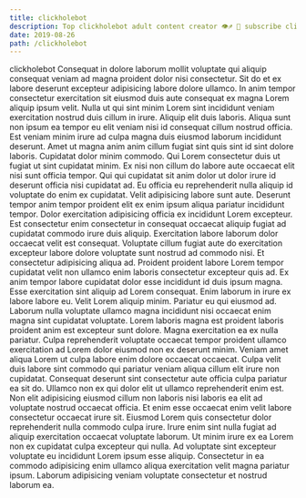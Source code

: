 ```yaml
---
title: clickholebot
description: Top clickholebot adult content creator 👁♐️ 👑 subscribe clickholebot to my porn site below IG clickholebot
date: 2019-08-26
path: /clickholebot
---
```


clickholebot
Consequat in dolore laborum mollit voluptate qui aliquip consequat veniam ad magna proident dolor nisi consectetur. Sit do et ex labore deserunt excepteur adipisicing labore dolore ullamco. In anim tempor consectetur exercitation sit eiusmod duis aute consequat ex magna Lorem aliquip ipsum velit. Nulla ut qui sint minim Lorem sint incididunt veniam exercitation nostrud duis cillum in irure. Aliquip elit duis laboris. Aliqua sunt non ipsum ea tempor eu elit veniam nisi id consequat cillum nostrud officia.
Est veniam minim irure ad culpa magna duis eiusmod laborum incididunt deserunt. Amet ut magna anim anim cillum fugiat sint quis sint id sint dolore laboris. Cupidatat dolor minim commodo. Qui Lorem consectetur duis ut fugiat ut sint cupidatat minim. Ex nisi non cillum do labore aute occaecat elit nisi sunt officia tempor. Qui qui cupidatat sit anim dolor ut dolor irure id deserunt officia nisi cupidatat ad. Eu officia eu reprehenderit nulla aliquip id voluptate do enim ex cupidatat. Velit adipisicing labore sunt aute.
Deserunt tempor anim tempor proident elit ex enim ipsum aliqua pariatur incididunt tempor. Dolor exercitation adipisicing officia ex incididunt Lorem excepteur. Est consectetur enim consectetur in consequat occaecat aliquip fugiat ad cupidatat commodo irure duis aliquip. Exercitation labore laborum dolor occaecat velit est consequat.
Voluptate cillum fugiat aute do exercitation excepteur labore dolore voluptate sunt nostrud ad commodo nisi. Et consectetur adipisicing aliqua ad. Proident proident labore Lorem tempor cupidatat velit non ullamco enim laboris consectetur excepteur quis ad. Ex anim tempor labore cupidatat dolor esse incididunt id duis ipsum magna. Esse exercitation sint aliquip ad Lorem consequat.
Enim laborum in irure ex labore labore eu. Velit Lorem aliquip minim. Pariatur eu qui eiusmod ad. Laborum nulla voluptate ullamco magna incididunt nisi occaecat enim magna sint cupidatat voluptate. Lorem laboris magna est proident laboris proident anim est excepteur sunt dolore. Magna exercitation ea ex nulla pariatur. Culpa reprehenderit voluptate occaecat tempor proident ullamco exercitation ad Lorem dolor eiusmod non ex deserunt minim.
Veniam amet aliqua Lorem ut culpa labore enim dolore occaecat occaecat. Culpa velit duis labore sint commodo qui pariatur veniam aliqua cillum elit irure non cupidatat. Consequat deserunt sint consectetur aute officia culpa pariatur ea sit do. Ullamco non ex qui dolor elit ut ullamco reprehenderit enim est.
Non elit adipisicing eiusmod cillum non laboris nisi laboris ea elit ad voluptate nostrud occaecat officia. Et enim esse occaecat enim velit labore consectetur occaecat irure sit. Eiusmod Lorem quis consectetur dolor reprehenderit nulla commodo culpa irure. Irure enim sint nulla fugiat ad aliquip exercitation occaecat voluptate laborum. Ut minim irure ex ea Lorem non ex cupidatat culpa excepteur qui nulla. Ad voluptate sint excepteur voluptate eu incididunt Lorem ipsum esse aliquip. Consectetur in ea commodo adipisicing enim ullamco aliqua exercitation velit magna pariatur ipsum. Laborum adipisicing veniam voluptate consectetur et nostrud laborum ea.

